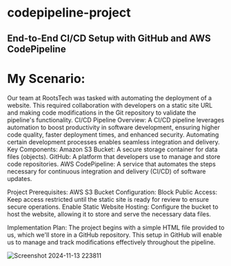 # codepipeline-project
## End-to-End CI/CD Setup with GitHub and AWS CodePipeline

# My Scenario:
Our team at RootsTech was tasked with automating the deployment of a website. This required collaboration with developers on a static site URL and making code modifications in the Git repository to validate the pipeline's functionality.
CI/CD Pipeline Overview:
A CI/CD pipeline leverages automation to boost productivity in software development, ensuring higher code quality, faster deployment times, and enhanced security. Automating certain development processes enables seamless integration and delivery.
Key Components:
Amazon S3 Bucket: A secure storage container for data files (objects).
GitHub: A platform that developers use to manage and store code repositories.
AWS CodePipeline: A service that automates the steps necessary for continuous integration and delivery (CI/CD) of software updates.

Project Prerequisites:
AWS S3 Bucket Configuration:
Block Public Access: Keep access restricted until the static site is ready for review to ensure secure operations.
Enable Static Website Hosting: Configure the bucket to host the website, allowing it to store and serve the necessary data files.

Implementation Plan:
The project begins with a simple HTML file provided to us, which we'll store in a GitHub repository. This setup in GitHub will enable us to manage and track modifications effectively throughout the pipeline.

![Screenshot 2024-11-13 223811](https://github.com/user-attachments/assets/d23557f2-9fe6-4c75-934e-1c726f0aca0d)
